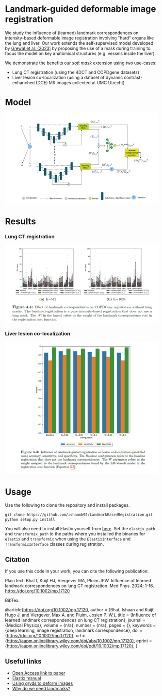 # Landmark-guided deformable image registration 

We study the influence of (learned) landmark correspondences on intensity-based deformable image registration involving "hard" organs like the lung and liver. Our work extends the self-supervised model developed by [Grewal et al. (2023)](https://www.spiedigitallibrary.org/journals/journal-of-medical-imaging/volume-10/issue-01/014007/Automatic-landmark-correspondence-detection-in-medical-images-with-an-application/10.1117/1.JMI.10.1.014007.full#_=_) by proposing the use of a mask during training to focus the model on key anatomical structures (e.g. vessels inside the liver). 

We demonstrate the benefits our *soft mask* extension using two use-cases:
* Lung CT registration (using the 4DCT and COPDgene datasets)
* Liver lesion co-localization (using a dataset of dynamic contrast-enhanched (DCE) MR images collected at UMC Utrecht)


# Model

![Landmark correspondence prediction model](landmark_model.png)

# Results

### Lung CT registration
![Lung CT registration](copd_results.png)

### Liver lesion co-localization
![Liver lesion co-localization](lesion_matching.png)

# Usage

Use the following to clone the repository and install packages.

    git clone https://github.com/ishaanb92/LandmarkBasedRegistration.git
    python setup.py install

You will also need to install Elastix yourself from [here](http://elastix.lumc.nl/download.php). Set the `elastix_path` and `transformix_path` to the paths where you installed the binaries for `elastix` and `transformix` when using the `ElastixInterface` and `TransformixInterface` classes during registration. 

## Citation
If you use this code in your work, you can cite the following publication:

Plain text: Bhat I, Kuijf HJ, Viergever MA, Pluim JPW. Influence of learned landmark correspondences on lung CT registration. Med Phys. 2024; 1-16. https://doi.org/10.1002/mp.17120 

BibTex:

@article{https://doi.org/10.1002/mp.17120,
author = {Bhat, Ishaan and Kuijf, Hugo J. and Viergever, Max A. and Pluim, Josien P. W.},
title = {Influence of learned landmark correspondences on lung CT registration},
journal = {Medical Physics},
volume = {n/a},
number = {n/a},
pages = {},
keywords = {deep learning, image registration, landmark correspondence},
doi = {https://doi.org/10.1002/mp.17120},
url = {https://aapm.onlinelibrary.wiley.com/doi/abs/10.1002/mp.17120},
eprint = {https://aapm.onlinelibrary.wiley.com/doi/pdf/10.1002/mp.17120},
}


## Useful links
* [Open Access link to paper](https://aapm.onlinelibrary.wiley.com/doi/pdf/10.1002/mp.17120)
* [Elastix manual](https://elastix.lumc.nl/download/elastix-5.1.0-manual.pdf)
* [Using gryds to deform images](https://github.com/tueimage/gryds/blob/master/notebooks/tutorial.ipynb)
* [Why do we need landmarks?](https://iopscience.iop.org/article/10.1088/0266-5611/24/3/034008)


